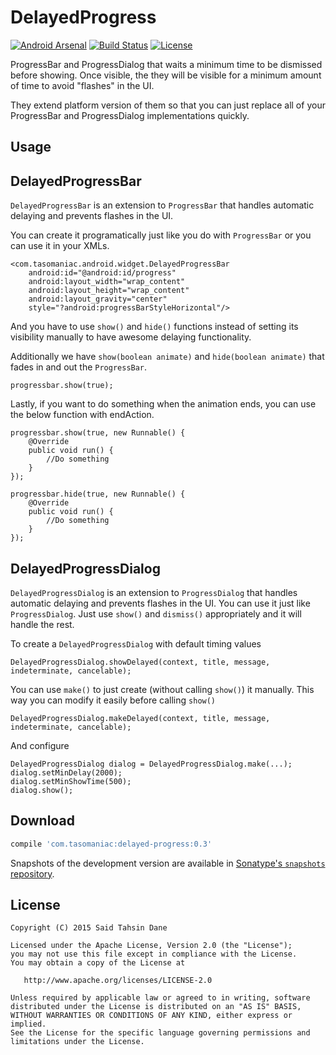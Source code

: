 DelayedProgress
============================

[![Android Arsenal](https://img.shields.io/badge/Android%20Arsenal-ContentLoadingProgressDialog-brightgreen.svg?style=flat)](http://android-arsenal.com/details/1/2117)
[![Build Status](https://travis-ci.org/tasomaniac/DelayedProgress.png?branch=master)](https://travis-ci.org/tasomaniac/DelayedProgress)
[![License](http://img.shields.io/:license-apache-blue.svg)](http://www.apache.org/licenses/LICENSE-2.0.html)

ProgressBar and ProgressDialog that waits a minimum time to be dismissed before showing.
Once visible, the they will be visible for a minimum amount of time to avoid "flashes" in the UI.

They extend platform version of them so that you can just replace all of your ProgressBar and ProgressDialog implementations quickly.

Usage
-----

DelayedProgressBar
------------------

`DelayedProgressBar` is an extension to `ProgressBar` that handles automatic delaying and prevents flashes in the UI.

You can create it programatically just like you do with `ProgressBar` or you can use it in your XMLs.

    <com.tasomaniac.android.widget.DelayedProgressBar
        android:id="@android:id/progress"
        android:layout_width="wrap_content"
        android:layout_height="wrap_content"
        android:layout_gravity="center"
        style="?android:progressBarStyleHorizontal"/>

And you have to use `show()` and `hide()` functions instead of setting its visibility manually to have awesome delaying functionality.

Additionally we have `show(boolean animate)` and `hide(boolean animate)` that fades in and out the `ProgressBar`.

    progressbar.show(true);

Lastly, if you want to do something when the animation ends, you can use the below function with endAction.

    progressbar.show(true, new Runnable() {
        @Override
        public void run() {
            //Do something
        }
    });

    progressbar.hide(true, new Runnable() {
        @Override
        public void run() {
            //Do something
        }
    });

DelayedProgressDialog
---------------------

`DelayedProgressDialog` is an extension to `ProgressDialog` that handles automatic delaying and prevents flashes in the UI.
You can use it just like `ProgressDialog`. Just use `show()` and `dismiss()` appropriately and it will handle the rest.

To create a `DelayedProgressDialog` with default timing values

    DelayedProgressDialog.showDelayed(context, title, message, indeterminate, cancelable);
    
You can use `make()` to just create (without calling `show()`) it manually. This way you can modify it easily before calling `show()`

    DelayedProgressDialog.makeDelayed(context, title, message, indeterminate, cancelable);
    
And configure

    DelayedProgressDialog dialog = DelayedProgressDialog.make(...);
    dialog.setMinDelay(2000);
    dialog.setMinShowTime(500);
    dialog.show();

Download
--------

```groovy
compile 'com.tasomaniac:delayed-progress:0.3'
```

Snapshots of the development version are available in [Sonatype's `snapshots` repository][snap].

License
-------

    Copyright (C) 2015 Said Tahsin Dane

    Licensed under the Apache License, Version 2.0 (the "License");
    you may not use this file except in compliance with the License.
    You may obtain a copy of the License at

       http://www.apache.org/licenses/LICENSE-2.0

    Unless required by applicable law or agreed to in writing, software
    distributed under the License is distributed on an "AS IS" BASIS,
    WITHOUT WARRANTIES OR CONDITIONS OF ANY KIND, either express or implied.
    See the License for the specific language governing permissions and
    limitations under the License.




 [snap]: https://oss.sonatype.org/content/repositories/snapshots/
